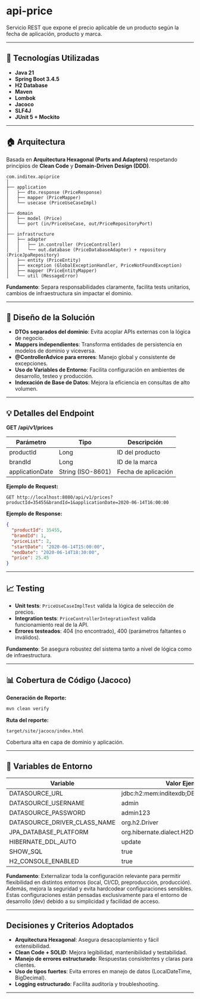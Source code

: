 # api-price

Servicio REST que expone el precio aplicable de un producto según la fecha de aplicación, producto y marca.

---

## 🚀 Tecnologías Utilizadas

- **Java 21**
- **Spring Boot 3.4.5**
- **H2 Database**
- **Maven**
- **Lombok**
- **Jacoco**
- **SLF4J**
- **JUnit 5 + Mockito**

---

## 🏠 Arquitectura

Basada en **Arquitectura Hexagonal (Ports and Adapters)** respetando principios de **Clean Code** y **Domain-Driven Design (DDD)**.

```
com.inditex.apiprice
│
├── application
│   ├── dto.response (PriceResponse)
│   ├── mapper (PriceMapper)
│   └── usecase (PriceUseCaseImpl)
│
├── domain
│   ├── model (Price)
│   └── port (in/PriceUseCase, out/PriceRepositoryPort)
│
├── infrastructure
│   ├── adapter
│   │   ├── in.controller (PriceController)
│   │   └── out.database (PriceDatabaseAdapter) + repository (PriceJpaRepository)
│   ├── entity (PriceEntity)
│   ├── exception (GlobalExceptionHandler, PriceNotFoundException)
│   ├── mapper (PriceEntityMapper)
│   └── util (MessageError)

```

**Fundamento**: Separa responsabilidades claramente, facilita tests unitarios, cambios de infraestructura sin impactar el dominio.

---

## 🔖 Diseño de la Solución

- **DTOs separados del dominio**: Evita acoplar APIs externas con la lógica de negocio.
- **Mappers independientes**: Transforma entidades de persistencia en modelos de dominio y viceversa.
- **@ControllerAdvice para errores**: Manejo global y consistente de excepciones.
- **Uso de Variables de Entorno**: Facilita configuración en ambientes de desarrollo, testeo y producción.
- **Indexación de Base de Datos**: Mejora la eficiencia en consultas de alto volumen.

---

## 💡 Detalles del Endpoint

**GET /api/v1/prices**

| Parámetro | Tipo | Descripción |
|------------|------|--------------|
| productId  | Long | ID del producto |
| brandId    | Long | ID de la marca |
| applicationDate | String (ISO-8601) | Fecha de aplicación |

**Ejemplo de Request:**
```http
GET http://localhost:8080/api/v1/prices?productId=35455&brandId=1&applicationDate=2020-06-14T16:00:00
```

**Ejemplo de Response:**
```json
{
  "productId": 35455,
  "brandId": 1,
  "priceList": 2,
  "startDate": "2020-06-14T15:00:00",
  "endDate": "2020-06-14T18:30:00",
  "price": 25.45
}
```

---

## 📈 Testing

- **Unit tests**: `PriceUseCaseImplTest` valida la lógica de selección de precios.
- **Integration tests**: `PriceControllerIntegrationTest` valida funcionamiento real de la API.
- **Errores testeados**: 404 (no encontrado), 400 (parámetros faltantes o inválidos).

**Fundamento**: Se asegura robustez del sistema tanto a nivel de lógica como de infraestructura.

---

## 📊 Cobertura de Código (Jacoco)

**Generación de Reporte:**
```bash
mvn clean verify
```
**Ruta del reporte:**
```
target/site/jacoco/index.html
```

Cobertura alta en capa de dominio y aplicación.

---

## 📂 Variables de Entorno

| Variable | Valor Ejemplo |
|----------|--------------|
| DATASOURCE_URL | jdbc:h2:mem:inditexdb;DB_CLOSE_DELAY=-1 |
| DATASOURCE_USERNAME | admin        |
| DATASOURCE_PASSWORD | admin123     |
| DATASOURCE_DRIVER_CLASS_NAME | org.h2.Driver|
| JPA_DATABASE_PLATFORM | org.hibernate.dialect.H2Dialect     |
| HIBERNATE_DDL_AUTO | update     |
| SHOW_SQL | true     |
| H2_CONSOLE_ENABLED | true     |

**Fundamento**:  Externalizar toda la configuración relevante para permitir flexibilidad en distintos entornos (local, CI/CD, preproducción, producción). Además, mejora la seguridad y evita hardcodear configuraciones sensibles.
Estas configuraciones están pensadas exclusivamente para el entorno de desarrollo (dev) debido a su simplicidad y facilidad de acceso.

---

##  Decisiones y Criterios Adoptados

- **Arquitectura Hexagonal**: Asegura desacoplamiento y fácil extensibilidad.
- **Clean Code + SOLID**: Mejora legibilidad, mantenibilidad y testabilidad.
- **Manejo de errores estructurado**: Respuestas consistentes y claras para clientes.
- **Uso de tipos fuertes**: Evita errores en manejo de datos (LocalDateTime, BigDecimal).
- **Logging estructurado**: Facilita auditoría y troubleshooting.

---

